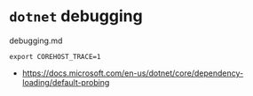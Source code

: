 # `dotnet` debugging

debugging.md


```
export COREHOST_TRACE=1
```

*   https://docs.microsoft.com/en-us/dotnet/core/dependency-loading/default-probing
